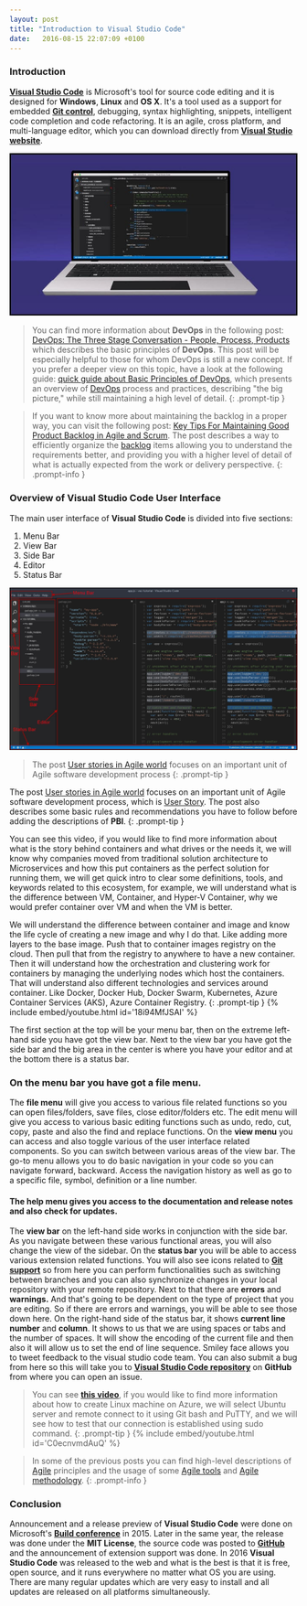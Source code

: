 ```yaml
---
layout: post
title: "Introduction to Visual Studio Code"
date:   2016-08-15 22:07:09 +0100
---
```



### Introduction 

[**Visual Studio Code**](https://code.visualstudio.com/) is Microsoft\'s tool for source code editing and it is designed for **Windows**, **Linux** and **OS X**. It\'s a tool used as a support for embedded [**Git control**](https://git-scm.com/book/en/v2/Getting-Started-About-Version-Control), debugging, syntax highlighting, snippets, intelligent code completion and code refactoring. It is an agile, cross platform, and multi-language editor, which you can download directly from **[Visual Studio website](https://code.visualstudio.com/)**. 

![0-Visual Studio Code](/assets/img/2016/08/0-Visual-Studio-Code.jpg "0-Visual Studio Code")

>You can find more information about **DevOps** in the following post: [DevOps: The Three Stage Conversation - People, Process, Products](https://mohamedradwan-devops.github.io/posts/devops-the-three-stage-conversation-people-process-products/) which describes the basic principles of **DevOps**. This post will be especially helpful to those for whom DevOps is still a new concept. If you prefer a deeper view on this topic, have a look at the following guide: [quick guide about Basic Principles of DevOps](https://mohamedradwan-devops.github.io/postspublished-a-quick-guide-about-basic-principles-of-devops/), which presents an overview of [DevOps](https://www.visualstudio.com/vs/devops/) process and practices, describing "the big picture," while still maintaining a high level of detail.
{: .prompt-tip }


>If you want to know more about maintaining the backlog in a proper way, you can visit the following post: [Key Tips For Maintaining Good Product Backlog in Agile and Scrum](https://mohamedradwan-devops.github.io/posts/key-tips-for-maintaining-good-product-backlog-in-agile-and-scrum/). The post describes a way to efficiently organize the [backlog](https://docs.microsoft.com/en-us/vsts/work/backlogs/create-your-backlog) items allowing you to understand the requirements better, and providing you with a higher level of detail of what is actually expected from the work or delivery perspective.
{: .prompt-info }


### Overview of Visual Studio Code User Interface 

The main user interface of **Visual Studio Code** is divided into five sections:
1. Menu Bar
2. View Bar
3. Side Bar
4. Editor
5. Status Bar

![1-user interface of Visual Studio Code](/assets/img/2016/08/1.jpg "1-user interface of Visual Studio Code")

>The post [User stories in Agile world](https://mohamedradwan-devops.github.io/posts/user-stories-in-agile-world/) focuses on an important unit of Agile software development process 
{: .prompt-tip }

The post [User stories in Agile world](https://mohamedradwan-devops.github.io/posts/user-stories-in-agile-world/) focuses on an important unit of Agile software development process, which is [User Story](https://docs.microsoft.com/en-us/vsts/work/work-items/guidance/agile-process-workflow). The post also describes some basic rules and recommendations you have to follow before adding the descriptions of **PBI**.
{: .prompt-tip }


You can see this video, if you would like to find more information about what is the story behind containers and what drives or the needs it, we will know why companies moved from traditional solution architecture to Microservices and how this put containers as the perfect solution for running them, we will get quick intro to clear some definitions, tools, and keywords related to this ecosystem, for example, we will understand what is the difference between VM, Container, and Hyper-V Container, why we would prefer container over VM and when the VM is better.

We will understand the difference between container and image and know the life cycle of creating a new image and why I do that. Like adding more layers to the base image. Push that to container images registry on the cloud. Then pull that from the registry to anywhere to have a new container. Then it will understand how the orchestration and clustering work for containers by managing the underlying nodes which host the containers. That will understand also different technologies and services around container. Like Docker, Docker Hub, Docker Swarm, Kubernetes, Azure Container Services (AKS), Azure Container Registry.
{: .prompt-tip }
{% include embed/youtube.html id='18i94MfJSAI' %}

The first section at the top will be your menu bar, then on the extreme left-hand side you have got the view bar. Next to the view bar you have got the side bar and the big area in the center is where you have your editor and at the bottom there is a status bar.

### On the **menu bar** you have got a file menu.

The **file menu** will give you access to various file related functions so you can open files/folders, save files, close editor/folders etc. The edit menu will give you access to various basic editing functions such as undo, redo, cut, copy, paste and also the find and replace functions. On the **view menu** you can access and also toggle various of the user interface related components. So you can switch between various areas of the view bar. The go-to menu allows you to do basic navigation in your code so you can navigate forward, backward. Access the navigation history as well as go to a specific file, symbol, definition or a line number.

#### The **help menu** gives you access to the documentation and release notes and also check for updates.

The **view bar** on the left-hand side works in conjunction with the side bar. As you navigate between these various functional areas, you will also change the view of the sidebar. On the **status bar** you will be able to access various extension related functions. You will also see icons related to [**Git support**](https://git-scm.com/) so from here you can perform functionalities such as switching between branches and you can also synchronize changes in your local repository with your remote repository. Next to that there are **errors** and **warnings.** And that\'s going to be dependent on the type of project that you are editing. So if there are errors and warnings, you will be able to see those down here. On the right-hand side of the status bar, it shows **current line number** and **column**. It shows to us that we are using spaces or tabs and the number of spaces. It will show the encoding of the current file and then also it will allow us to set the end of line sequence. Smiley face allows you to tweet feedback to the visual studio code team. You can also submit a bug from here so this will take you to [**Visual Studio Code repository**](https://code.visualstudio.com/docs/editor/versioncontrol) on **GitHub** from where you can open an issue.

>You can see **[this video](https://www.youtube.com/watch?v=C0ecnvmdAuQ)**, if you would like to find more information about how to create Linux machine on Azure, we will select Ubuntu server and remote connect to it using Git bash and PuTTY, and we will see how to test that our connection is established using sudo command.
{: .prompt-tip }
{% include embed/youtube.html id='C0ecnvmdAuQ' %}

>In some of the previous posts you can find high-level descriptions of [Agile](https://mohamedradwan-devops.github.io/posts/quick-intro-to-agile/) principles and the usage of some [Agile tools](https://mohamedradwan-devops.github.io/posts/tfs-2015-agile-project-management/) and [Agile methodology](http://agilemanifesto.org/).
{: .prompt-info }

### Conclusion

Announcement and a release preview of **Visual Studio Code** were done on Microsoft\'s **[Build conference](http://news.microsoft.com/build2015/)** in 2015. Later in the same year, the release was done under the **MIT License**, the source code was posted to **[GitHub](https://github.com/)** and the announcement of extension support was done. In 2016 **Visual Studio Code** was released to the web and what is the best is that it is free, open source, and it runs everywhere no matter what OS you are using. There are many regular updates which are very easy to install and all updates are released on all platforms simultaneously.
